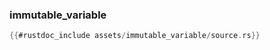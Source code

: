 ### immutable_variable

```rust
{{#rustdoc_include assets/immutable_variable/source.rs}}
```
<div class="flex-container vis_block" style="position:relative; margin-left:-75px; margin-right:-75px; display: none;">
	<object type="image/svg+xml" class="immutable_variable code_panel" data="assets/immutable_variable/vis_code.svg"></object>
	<object type="image/svg+xml" class="immutable_variable tl_panel" data="assets/immutable_variable/vis_timeline.svg" style="width: auto;" onmouseenter="helpers('immutable_variable')"></object>
</div>
